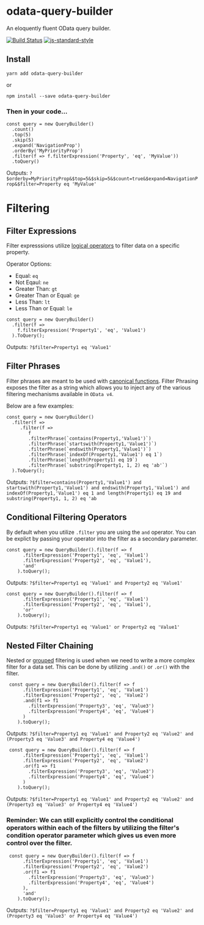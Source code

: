 # odata-query-builder
An eloquently fluent OData query builder.

[![Build Status](https://travis-ci.org/jaredmahan/angular-searchFilter.svg?branch=master)](https://travis-ci.org/jaredmahan/odata-query-builder)
[![js-standard-style](https://img.shields.io/badge/code%20style-standard-brightgreen.svg)](http://standardjs.com/)

## Install
```
yarn add odata-query-builder
```
or
```
npm install --save odata-query-builder
```

### Then in your code...
```
const query = new QueryBuilder()
  .count()
  .top(5)
  .skip(5)
  .expand('NavigationProp')
  .orderBy('MyPriorityProp')
  .filter(f => f.filterExpression('Property', 'eq', 'MyValue'))
  .toQuery()
```

Outputs: 
`?$orderby=MyPriorityProp&$top=5&$skip=5&$count=true&$expand=NavigationProp&$filter=Property eq 'MyValue'`

# Filtering

## Filter Expressions
Filter expresssions utilize [logical operators](http://docs.oasis-open.org/odata/odata/v4.01/cs01/part2-url-conventions/odata-v4.01-cs01-part2-url-conventions.html#sec_LogicalOperatorExamples) to filter data on a specific property. 

Operator Options:
- Equal: `eq`
- Not Eqaul: `ne`
- Greater Than: `gt`
- Greater Than or Equal: `ge`
- Less Than: `lt`
- Less Than or Equal: `le`

```
const query = new QueryBuilder()
  .filter(f =>
    f.filterExpression('Property1', 'eq', 'Value1')
  ).ToQuery();
```
Outputs: `?$filter=Property1 eq 'Value1'`

## Filter Phrases
Filter phrases are meant to be used with [canonical functions](http://docs.oasis-open.org/odata/odata/v4.01/cs01/part2-url-conventions/odata-v4.01-cs01-part2-url-conventions.html#sec_CanonicalFunctions). Filter Phrasing exposes the filter as a string which allows you to inject any of the various filtering mechanisms available in `OData v4`. 

Below are a few examples:

```
const query = new QueryBuilder()
  .filter(f =>
     .filter(f =>
        f
        .filterPhrase(`contains(Property1,'Value1')`)
        .filterPhrase(`startswith(Property1,'Value1')`)
        .filterPhrase(`endswith(Property1,'Value1')`)
        .filterPhrase(`indexOf(Property1,'Value1') eq 1`)
        .filterPhrase(`length(Property1) eq 19`)
        .filterPhrase(`substring(Property1, 1, 2) eq 'ab'`)
  ).ToQuery();
```
Outputs: `?$filter=contains(Property1,'Value1') and startswith(Property1,'Value1') and endswith(Property1,'Value1') and indexOf(Property1,'Value1') eq 1 and length(Property1) eq 19 and substring(Property1, 1, 2) eq 'ab`

## Conditional Filtering Operators
By default when you utilize `.filter` you are using the `and` operator. You can be explict by passing your operator into the filter as a secondary parameter.
```
const query = new QueryBuilder().filter(f => f
      .filterExpression('Property1', 'eq', 'Value1')
      .filterExpression('Property2', 'eq', 'Value1'),
      'and'
    ).toQuery();
```
Outputs: `?$filter=Property1 eq 'Value1' and Property2 eq 'Value1'`
```
const query = new QueryBuilder().filter(f => f
      .filterExpression('Property1', 'eq', 'Value1')
      .filterExpression('Property2', 'eq', 'Value1'),
      'or'
    ).toQuery();
```
Outputs: `?$filter=Property1 eq 'Value1' or Property2 eq 'Value1'`

## Nested Filter Chaining
Nested or [grouped](http://docs.oasis-open.org/odata/odata/v4.01/cs01/part2-url-conventions/odata-v4.01-cs01-part2-url-conventions.html#sec_Grouping) filtering is used when we need to write a more complex filter for a data set. This can be done by utilizing `.and()` or `.or()` with the filter.
```
 const query = new QueryBuilder().filter(f => f
      .filterExpression('Property1', 'eq', 'Value1')
      .filterExpression('Property2', 'eq', 'Value2')
      .and(f1 => f1
        .filterExpression('Property3', 'eq', 'Value3')
        .filterExpression('Property4', 'eq', 'Value4')
      )
    ).toQuery();
```
Outputs: `?$filter=Property1 eq 'Value1' and Property2 eq 'Value2' and (Property3 eq 'Value3' and Property4 eq 'Value4')`

```
 const query = new QueryBuilder().filter(f => f
      .filterExpression('Property1', 'eq', 'Value1')
      .filterExpression('Property2', 'eq', 'Value2')
      .or(f1 => f1
        .filterExpression('Property3', 'eq', 'Value3')
        .filterExpression('Property4', 'eq', 'Value4')
      )
    ).toQuery();
```
Outputs: `?$filter=Property1 eq 'Value1' and Property2 eq 'Value2' and (Property3 eq 'Value3' or Property4 eq 'Value4')`


### Reminder: We can still explicitly control the conditional operators within each of the filters by utilizing the filter's condition operator parameter which gives us even more control over the filter.
```
 const query = new QueryBuilder().filter(f => f
      .filterExpression('Property1', 'eq', 'Value1')
      .filterExpression('Property2', 'eq', 'Value2')
      .or(f1 => f1
        .filterExpression('Property3', 'eq', 'Value3')
        .filterExpression('Property4', 'eq', 'Value4')
      ),
      'and'
    ).toQuery();
```
Outputs: `?$filter=Property1 eq 'Value1' and Property2 eq 'Value2' and (Property3 eq 'Value3' or Property4 eq 'Value4')`


